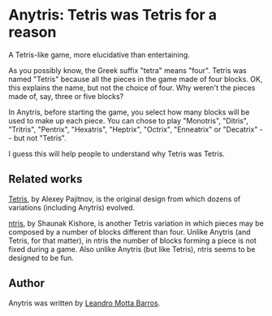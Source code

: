 Anytris: Tetris was Tetris for a reason
=======================================

A Tetris-like game, more elucidative than entertaining.

As you possibly know, the Greek suffix "tetra" means "four". Tetris
was named "Tetris" because all the pieces in the game made of four
blocks. OK, this explains the name, but not the choice of four. Why
weren't the pieces made of, say, three or five blocks?

In Anytris, before starting the game, you select how many blocks will
be used to make up each piece. You can chose to play "Monotris",
"Ditris", "Tritris", "Pentrix", "Hexatris", "Heptrix", "Octrix",
"Enneatrix" or "Decatrix" -- but not "Tetris".

I guess this will help people to understand why Tetris was Tetris.


Related works
-------------

[Tetris](https://en.wikipedia.org/wiki/Tetris), by Alexey Pajitnov, is
the original design from which dozens of variations (including
Anytris) evolved.

[ntris](http://ntris.mit.edu/singleplayer.html), by Shaunak Kishore,
is another Tetris variation in which pieces may be composed by a
number of blocks different than four. Unlike Anytris (and Tetris, for
that matter), in ntris the number of blocks forming a piece is not
fixed during a game. Also unlike Anytris (but like Tetris), ntris
seems to be designed to be fun.


Author
------

Anytris was written by [Leandro Motta
Barros](http://www.stackedboxes.org/~lmb).
